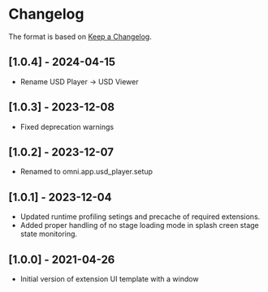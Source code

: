 # Changelog

The format is based on [Keep a Changelog](https://keepachangelog.com/en/1.0.0/).

## [1.0.4] - 2024-04-15
- Rename USD Player -> USD Viewer

## [1.0.3] - 2023-12-08
- Fixed deprecation warnings

## [1.0.2] - 2023-12-07
- Renamed to omni.app.usd_player.setup

## [1.0.1] - 2023-12-04
- Updated runtime profiling setings and precache of required extensions.
- Added proper handling of no stage loading mode in splash creen stage state monitoring.

## [1.0.0] - 2021-04-26
- Initial version of extension UI template with a window

